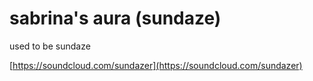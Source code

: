 # sabrina's aura (sundaze)

used to be sundaze

[https://soundcloud.com/sundazer](https://soundcloud.com/sundazer)
